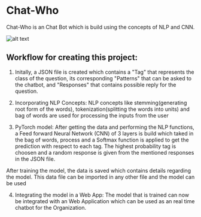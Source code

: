 # Chat-Who

Chat-Who is an Chat Bot which is build using the concepts of NLP and CNN.

![alt text](http://url/to/img.png)

## Workflow for creating this project:

1. Initally, a JSON file is created which contains a "Tag" that represents the class of the question, its corresponding "Patterns" that can be asked to the chatbot, and "Responses" that contains possible reply for the question.

2. Incorporating NLP Concepts:
NLP concepts like stemming(generating root form of the words), tokenization(splitting the words into units) and bag of words are used for processing the inputs from the user

3. PyTorch model:
After getting the data and performing the NLP functions, a Feed forward Neural Network (CNN) of 3 layers is build which taked in the bag of words, process and a Softmax function is applied to get the prediction with respect to each tag. The highest probability tag is choosen and a random response is given from the mentioned responses in the JSON file.

After training the model, the data is saved which contains details regarding the model. This data file can be imported in any other file and the model can be used

4. Integrating the model in a Web App:
The model that is trained can now be integrated with an Web Application which can be used as an real time chatbot for the Organization.
